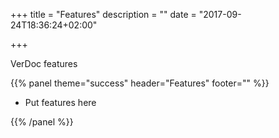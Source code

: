 +++
title = "Features"
description = ""
date = "2017-09-24T18:36:24+02:00"

+++

VerDoc features



{{% panel theme="success" header="Features" footer="" %}}

* Put features here

{{% /panel %}}

